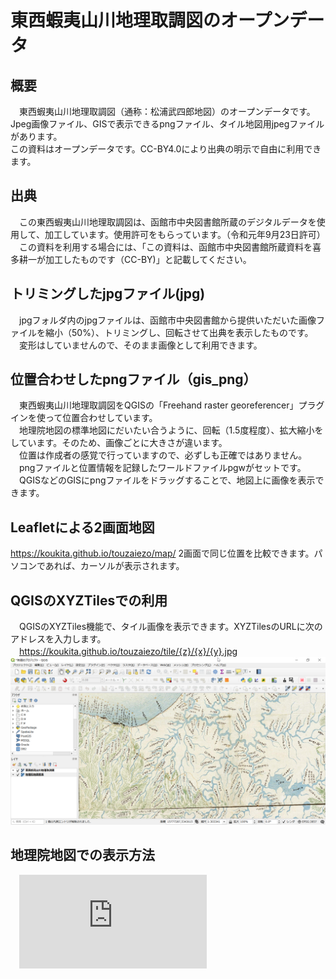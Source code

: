 # 東西蝦夷山川地理取調図のオープンデータ
## 概要
　東西蝦夷山川地理取調図（通称：松浦武四郎地図）のオープンデータです。Jpeg画像ファイル、GISで表示できるpngファイル、タイル地図用jpegファイルがあります。  
 この資料はオープンデータです。CC-BY4.0により出典の明示で自由に利用できます。
 
## 出典
　この東西蝦夷山川地理取調図は、函館市中央図書館所蔵のデジタルデータを使用して、加工しています。使用許可をもらっています。（令和元年9月23日許可）  
　この資料を利用する場合には、「この資料は、函館市中央図書館所蔵資料を喜多耕一が加工したものです（CC-BY)」と記載してください。
 
## トリミングしたjpgファイル(jpg)
　jpgフォルダ内のjpgファイルは、函館市中央図書館から提供いただいた画像ファイルを縮小（50%）、トリミングし、回転させて出典を表示したものです。  
　変形はしていませんので、そのまま画像として利用できます。
 
## 位置合わせしたpngファイル（gis_png）
　東西蝦夷山川地理取調図をQGISの「Freehand raster georeferencer」プラグインを使って位置合わせしています。  
　地理院地図の標準地図にだいたい合うように、回転（1.5度程度）、拡大縮小をしています。そのため、画像ごとに大きさが違います。  
　位置は作成者の感覚で行っていますので、必ずしも正確ではありません。  
　pngファイルと位置情報を記録したワールドファイルpgwがセットです。  
　QGISなどのGISにpngファイルをドラッグすることで、地図上に画像を表示できます。
 
## Leafletによる2画面地図
 https://koukita.github.io/touzaiezo/map/
 2画面で同じ位置を比較できます。パソコンであれば、カーソルが表示されます。
 
## QGISのXYZTilesでの利用
　QGISのXYZTiles機能で、タイル画像を表示できます。XYZTilesのURLに次のアドレスを入力します。  
　https://koukita.github.io/touzaiezo/tile/{z}/{x}/{y}.jpg
![QGIS表示例](https://github.com/koukita/touzaiezo/blob/master/image/qgis_hyoujirei.png)

## 地理院地図での表示方法
　![地理院地図での表示と2画面表示の方法](https://github.com/koukita/touzaiezo/blob/master/docs/%E5%9C%B0%E7%90%86%E9%99%A2%E5%9C%B0%E5%9B%B3%E3%81%A7%E6%9D%B1%E8%A5%BF%E8%9D%A6%E5%A4%B7%E5%B1%B1%E5%B7%9D%E5%9C%B0%E7%90%86%E5%8F%96%E8%AA%BF%E5%9B%B3%E3%82%92%E8%A1%A8%E7%A4%BA%E3%81%99%E3%82%8B%E6%96%B9%E6%B3%95.pdf)
